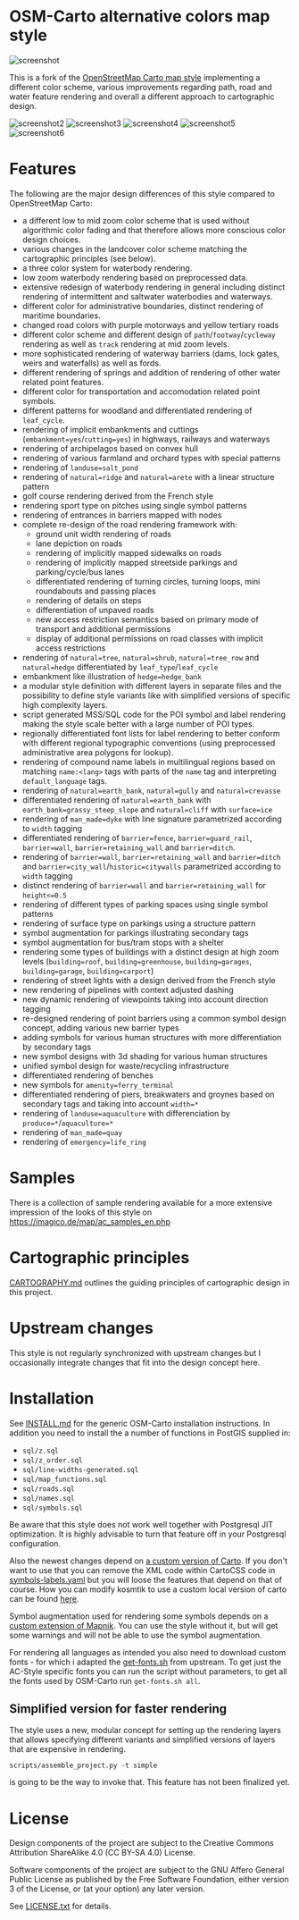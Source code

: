 # OSM-Carto alternative colors map style

![screenshot](https://raw.github.com/imagico/osm-carto-alternative-colors/master/doc/preview.png)

This is a fork of the [OpenStreetMap Carto map style](https://github.com/gravitystorm/openstreetmap-carto/)
implementing a different color scheme, various improvements regarding path, road and water feature rendering
and overall a different approach to cartographic design.

![screenshot2](https://raw.github.com/imagico/osm-carto-alternative-colors/master/doc/preview2.png)
![screenshot3](https://raw.github.com/imagico/osm-carto-alternative-colors/master/doc/preview3.png)
![screenshot4](https://raw.github.com/imagico/osm-carto-alternative-colors/master/doc/preview4.png)
![screenshot5](https://raw.github.com/imagico/osm-carto-alternative-colors/master/doc/preview5.png)
![screenshot6](https://raw.github.com/imagico/osm-carto-alternative-colors/master/doc/preview6.png)

# Features

The following are the major design differences of this style compared to OpenStreetMap Carto:

* a different low to mid zoom color scheme that is used without algorithmic color fading and that therefore allows more conscious color design choices.
* various changes in the landcover color scheme matching the cartographic principles (see below).
* a three color system for waterbody rendering.
* low zoom waterbody rendering based on preprocessed data.
* extensive redesign of waterbody rendering in general including distinct rendering of intermittent and saltwater waterbodies and waterways.
* different color for administrative boundaries, distinct rendering of maritime boundaries.
* changed road colors with purple motorways and yellow tertiary roads
* different color scheme and different design of `path`/`footway`/`cycleway` rendering as well as `track` rendering at mid zoom levels.
* more sophisticated rendering of waterway barriers (dams, lock gates, weirs and waterfalls) as well as fords.
* different rendering of springs and addition of rendering of other water related point features.
* different color for transportation and accomodation related point symbols.
* different patterns for woodland and differentiated rendering of `leaf_cycle`.
* rendering of implicit embankments and cuttings (`embankment=yes`/`cutting=yes`) in highways, railways and waterways
* rendering of archipelagos based on convex hull
* rendering of various farmland and orchard types with special patterns
* rendering of `landuse=salt_pond`
* rendering of `natural=ridge` and `natural=arete` with a linear structure pattern
* golf course rendering derived from the French style
* rendering sport type on pitches using single symbol patterns
* rendering of entrances in barriers mapped with nodes
* complete re-design of the road rendering framework with:
  - ground unit width rendering of roads
  - lane depiction on roads
  - rendering of implicitly mapped sidewalks on roads
  - rendering of implicitly mapped streetside parkings and parking/cycle/bus lanes
  - differentiated rendering of turning circles, turning loops, mini roundabouts and passing places
  - rendering of details on steps
  - differentiation of unpaved roads
  - new access restriction semantics based on primary mode of transport and additional permissions
  - display of additional permissions on road classes with implicit access restrictions
* rendering of `natural=tree`, `natural=shrub`, `natural=tree_row` and `natural=hedge` differentiated by `leaf_type`/`leaf_cycle`
* embankment like illustration of `hedge=hedge_bank`
* a modular style definition with different layers in separate files and the possibility to define style variants like with simplified versions of specific high complexity layers.
* script generated MSS/SQL code for the POI symbol and label rendering making the style scale better with a large number of POI types.
* regionally differentiated font lists for label rendering to better conform with different regional typographic conventions (using preprocessed administrative area polygons for lookup).
* rendering of compound name labels in multilingual regions based on matching `name:<lang>` tags with parts of the `name` tag and interpreting `default_language` tags.
* rendering of `natural=earth_bank`, `natural=gully` and `natural=crevasse`
* differentiated rendering of `natural=earth_bank` with `earth_bank=grassy_steep_slope` and `natural=cliff` with `surface=ice`
* rendering of `man_made=dyke` with line signature parametrized according to `width` tagging
* differentiated rendering of `barrier=fence`, `barrier=guard_rail`, `barrier=wall`, `barrier=retaining_wall` and `barrier=ditch`.
* rendering of `barrier=wall`, `barrier=retaining_wall` and `barrier=ditch` and `barrier=city_wall`/`historic=citywalls` parametrized according to `width` tagging
* distinct rendering of `barrier=wall` and `barrier=retaining_wall` for `height<=0.5`
* rendering of different types of parking spaces using single symbol patterns
* rendering of surface type on parkings using a structure pattern
* symbol augmentation for parkings illustrating secondary tags
* symbol augmentation for bus/tram stops with a shelter
* rendering some types of buildings with a distinct design at high zoom levels (`building=roof`, `building=greenhouse`, `building=garages`, `building=garage`, `building=carport`)
* rendering of street lights with a design derived from the French style
* new rendering of pipelines with context adjusted dashing
* new dynamic rendering of viewpoints taking into account direction tagging
* re-designed rendering of point barriers using a common symbol design concept, adding various new barrier types
* adding symbols for various human structures with more differentiation by secondary tags
* new symbol designs with 3d shading for various human structures
* unified symbol design for waste/recycling infrastructure
* differentiated rendering of benches
* new symbols for `amenity=ferry_terminal`
* differentiated rendering of piers, breakwaters and groynes based on secondary tags and taking into account `width=*`
* rendering of `landuse=aquaculture` with differenciation by `produce=*`/`aquaculture=*`
* rendering of `man_made=quay`
* rendering of `emergency=life_ring`


# Samples

There is a collection of sample rendering available for a more extensive impression of the looks of this style
on https://imagico.de/map/ac_samples_en.php

# Cartographic principles

[CARTOGRAPHY.md](CARTOGRAPHY.md) outlines the guiding principles of cartographic design in this project.

# Upstream changes

This style is not regularly synchronized with upstream changes but I occasionally integrate changes that
fit into the design concept here.

# Installation

See [INSTALL.md](INSTALL.md) for the generic OSM-Carto installation instructions.  In addition you need to 
install the a number of functions in PostGIS supplied in:

* `sql/z.sql`
* `sql/z_order.sql`
* `sql/line-widths-generated.sql`
* `sql/map_functions.sql`
* `sql/roads.sql`
* `sql/names.sql`
* `sql/symbols.sql`

Be aware that this style does not work well together with Postgresql JIT optimization.  It is highly 
advisable to turn that feature off in your Postgresql configuration.

Also the newest changes depend on [a custom version of Carto](https://github.com/imagico/carto/tree/xml-support).
If you don't want to use that you can remove the XML code within CartoCSS code in [symbols-labels.yaml](symbols-labels.yaml)
but you will loose the features that depend on that of course.  How you can modify kosmtik to use a custom local 
version of carto can be found [here](https://github.com/imagico/kosmtik).

Symbol augmentation used for rendering some symbols depends on a 
[custom extension of Mapnik](https://github.com/imagico/mapnik/tree/anchors-v4).  You can use the style without it,
but will get some warnings and will not be able to use the symbol augmentation.

For rendering all languages as intended you also need to download custom fonts - for which i adapted the
[get-fonts.sh](get-fonts.sh) from upstream.  To get just the AC-Style specific fonts you can run the script without parameters,
to get all the fonts used by OSM-Carto run `get-fonts.sh all`.

## Simplified version for faster rendering

The style uses a new, modular concept for setting up the rendering layers that allows specifying different
variants and simplified versions of layers that are expensive in rendering.

`scripts/assemble_project.py -t simple`

is going to be the way to invoke that.  This feature has not been finalized yet.

# License

Design components of the project are subject to the Creative Commons
Attribution ShareAlike 4.0 (CC BY-SA 4.0) License.

Software components of the project are subject to the GNU Affero General
Public License as published by the Free Software Foundation, either
version 3 of the License, or (at your option) any later version.

See [LICENSE.txt](LICENSE.txt) for details.
